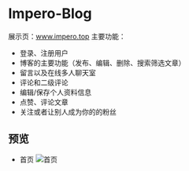 # Impero-Blog
展示页：www.impero.top
主要功能：
  - 登录、注册用户
  - 博客的主要功能（发布、编辑、删除、搜索筛选文章）
  - 留言以及在线多人聊天室
  - 评论和二级评论
  - 编辑/保存个人资料信息
  - 点赞、评论文章
  - 关注或者让别人成为你的的粉丝
## 预览
  - 首页
![首页](https://github.com/1209058433/ImperoBlog/assets/96853279/c1911586-fe4c-45f8-8bb1-0a5ff1e490a1)

